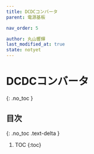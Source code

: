 ```yaml
---
title: DCDCコンバータ
parent: 電源基板

nav_order: 5

author: 丸山響輝
last_modified_at: true
state: notyet
---
```


# **DCDCコンバータ**
{: .no_toc }

## 目次
{: .no_toc .text-delta }

1. TOC
{:toc}